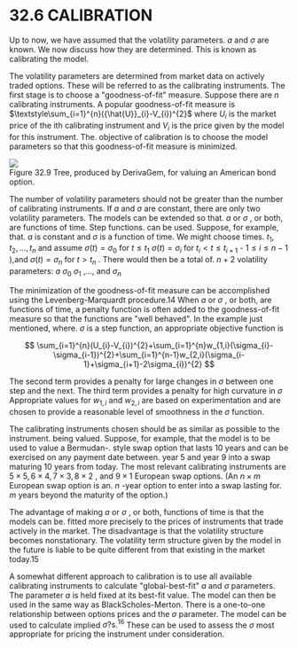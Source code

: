 # 32.6 CALIBRATION  

Up to now, we have assumed that the volatility parameters. $a$ and $\sigma$ are known. We now discuss how they are determined. This is known as calibrating the model.  

The volatility parameters are determined from market data on actively traded options. These will be referred to as the calibrating instruments. The first stage is to choose a "goodness-of-fit" measure. Suppose there are $n$ calibrating instruments. A popular goodness-of-fit measure is $\textstyle\sum_{i=1}^{n}({\hat{U}}_{i}-V_{i})^{2}$ where $U_{i}$ is the market price of the ith calibrating instrument and $V_{i}$ is the price given by the model for this instrument. The. objective of calibration is to choose the model parameters so that this goodness-of-fit measure is minimized.  

![](6d511700fdf51e696062820799350ce695ef6325f886d8e8b40ff409deb8991b.jpg)  
Figure 32.9 Tree, produced by DerivaGem, for valuing an American bond option.  

The number of volatility parameters should not be greater than the number of calibrating instruments. If $a$ and $\sigma$ are constant, there are only two volatility parameters. The models can be extended so that. $a$ or $\sigma$ , or both, are functions of time. Step functions. can be used. Suppose, for example, that. $a$ is constant and $\sigma$ is a function of time. We might choose times. $t_{1},t_{2},\ldots,t_{n}$ and assume $\sigma(t)=\sigma_{0}$ for $t\leq t_{1}$ $\sigma(t)=\sigma_{i}$ for $t_{i}<t\leq t_{i+1}$ - $1\leq i\leq n-1$ ),and $\sigma(t)=\sigma_{n}$ for $t>t_{n}$ . There would then be a total of. $n+2$ volatility parameters: $a$ $\sigma_{0}$ $\sigma_{1}$ ,..., and $\sigma_{n}$  

The minimization of the goodness-of-fit measure can be accomplished using the Levenberg-Marquardt procedure.14 When $a$ or $\sigma$ , or both, are functions of time, a penalty function is often added to the goodness-of-fit measure so that the functions are "well behaved". In the example just mentioned, where. $\sigma$ is a step function, an appropriate objective function is  

$$
\sum_{i=1}^{n}(U_{i}-V_{i})^{2}+\sum_{i=1}^{n}w_{1,i}(\sigma_{i}-\sigma_{i-1})^{2}+\sum_{i=1}^{n-1}w_{2,i}(\sigma_{i-1}+\sigma_{i+1}-2\sigma_{i})^{2}
$$  

The second term provides a penalty for large changes in $\sigma$ between one step and the next. The third term provides a penalty for high curvature in $\sigma$ Appropriate values for $w_{1,i}$ and $w_{2,i}$ are based on experimentation and are chosen to provide a reasonable level of smoothness in the $\sigma$ function.  

The calibrating instruments chosen should be as similar as possible to the instrument. being valued. Suppose, for example, that the model is to be used to value a Bermudan-. style swap option that lasts 10 years and can be exercised on any payment date between. year 5 and year 9 into a swap maturing 10 years from today. The most relevant calibrating instruments are $5\times5,6\times4,7\times3,8\times2$ , and $9\times1$ European swap options. (An $n\times m$ European swap option is an. $n$ -year option to enter into a swap lasting for. $m$ years beyond the maturity of the option.)  

The advantage of making $a$ or $\sigma$ , or both, functions of time is that the models can be. fitted more precisely to the prices of instruments that trade actively in the market. The disadvantage is that the volatility structure becomes nonstationary. The volatility term structure given by the model in the future is liable to be quite different from that existing in the market today.15  

A somewhat different approach to calibration is to use all available calibrating instruments to calculate "global-best-fit" $a$ and $\sigma$ parameters. The parameter $a$ is held fixed at its best-fit value. The model can then be used in the same way as BlackScholes-Merton. There is a one-to-one relationship between options prices and the $\sigma$ parameter. The model can be used to calculate implied $\sigma{\mathrm{?s.}}^{16}$ These can be used to assess the $\sigma$ most appropriate for pricing the instrument under consideration.  
